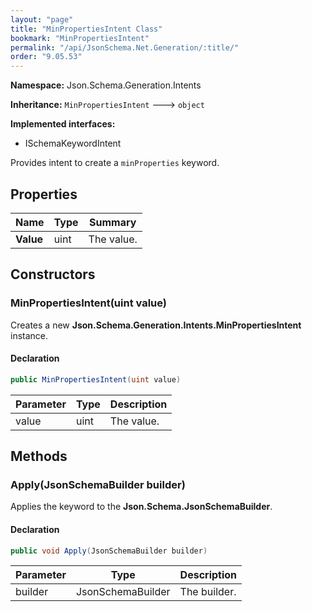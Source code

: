 ```yaml
---
layout: "page"
title: "MinPropertiesIntent Class"
bookmark: "MinPropertiesIntent"
permalink: "/api/JsonSchema.Net.Generation/:title/"
order: "9.05.53"
---
```

**Namespace:** Json.Schema.Generation.Intents

**Inheritance:**
`MinPropertiesIntent`
 🡒 
`object`

**Implemented interfaces:**

- ISchemaKeywordIntent

Provides intent to create a `minProperties` keyword.

## Properties

| Name | Type | Summary |
|---|---|---|
| **Value** | uint | The value. |

## Constructors

### MinPropertiesIntent(uint value)

Creates a new **Json.Schema.Generation.Intents.MinPropertiesIntent** instance.

#### Declaration

```c#
public MinPropertiesIntent(uint value)
```

| Parameter | Type | Description |
|---|---|---|
| value | uint | The value. |


## Methods

### Apply(JsonSchemaBuilder builder)

Applies the keyword to the **Json.Schema.JsonSchemaBuilder**.

#### Declaration

```c#
public void Apply(JsonSchemaBuilder builder)
```

| Parameter | Type | Description |
|---|---|---|
| builder | JsonSchemaBuilder | The builder. |


